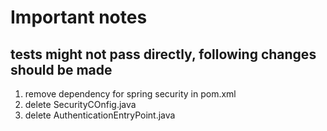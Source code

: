 # Important notes

## tests might not pass directly, following changes should be made
1. remove dependency for spring security in pom.xml
2. delete SecurityCOnfig.java
3. delete AuthenticationEntryPoint.java